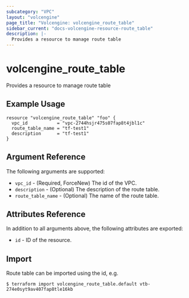 ```yaml
---
subcategory: "VPC"
layout: "volcengine"
page_title: "Volcengine: volcengine_route_table"
sidebar_current: "docs-volcengine-resource-route_table"
description: |-
  Provides a resource to manage route table
---
```

# volcengine_route_table
Provides a resource to manage route table
## Example Usage
```hcl
resource "volcengine_route_table" "foo" {
  vpc_id           = "vpc-2744hsjr475s07fap8t4jbl1c"
  route_table_name = "tf-test1"
  description      = "tf-test1"
}
```
## Argument Reference
The following arguments are supported:
* `vpc_id` - (Required, ForceNew) The id of the VPC.
* `description` - (Optional) The description of the route table.
* `route_table_name` - (Optional) The name of the route table.

## Attributes Reference
In addition to all arguments above, the following attributes are exported:
* `id` - ID of the resource.



## Import
Route table can be imported using the id, e.g.
```
$ terraform import volcengine_route_table.default vtb-274e0syt9av407fap8tle16kb
```

